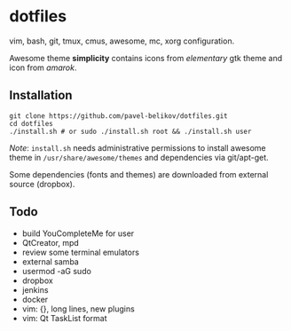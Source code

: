 dotfiles
========
vim, bash, git, tmux, cmus, awesome, mc, xorg configuration.

Awesome theme **simplicity** contains icons from *elementary* gtk theme and icon from *amarok*.

Installation
--------------
```
git clone https://github.com/pavel-belikov/dotfiles.git
cd dotfiles
./install.sh # or sudo ./install.sh root && ./install.sh user
```

*Note*: `install.sh` needs administrative permissions to install awesome theme in `/usr/share/awesome/themes` and dependencies via git/apt-get.

Some dependencies (fonts and themes) are downloaded from external source (dropbox).

Todo
--------------
- build YouCompleteMe for user
- QtCreator, mpd
- review some terminal emulators
- external samba
- usermod -aG sudo
- dropbox
- jenkins
- docker
- vim: {}, long lines, new plugins
- vim: Qt TaskList format
